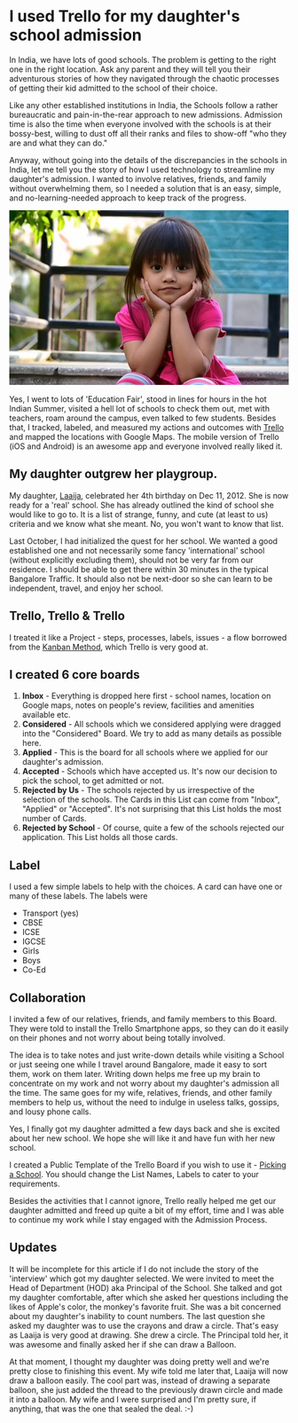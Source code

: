 # I used Trello for my daughter's school admission

In India, we have lots of good schools. The problem is getting to the right one in the right location. Ask any parent and they will tell you their adventurous stories of how they navigated through the chaotic processes of getting their kid admitted to the school of their choice.

Like any other established institutions in India, the Schools follow a rather bureaucratic and pain-in-the-rear approach to new admissions. Admission time is also the time when everyone involved with the schools is at their bossy-best, willing to dust off all their ranks and files to show-off "who they are and what they can do."

Anyway, without going into the details of the discrepancies in the schools in India, let me tell you the story of how I used technology to streamline my daughter's admission. I wanted to involve relatives, friends, and family without overwhelming them, so I needed a solution that is an easy, simple, and no-learning-needed approach to keep track of the progress.

[![Laaija)](/static/2013/laaija-pose-for-new-school.jpg)](http://laaija.com/)

Yes, I went to lots of 'Education Fair', stood in lines for hours in the hot Indian Summer, visited a hell lot of schools to check them out, met with teachers, roam around the campus, even talked to few students. Besides that, I tracked, labeled, and measured my actions and outcomes with [Trello](http://trello.com/) and mapped the locations with Google Maps. The mobile version of Trello (iOS and Android) is an awesome app and everyone involved really liked it.

## My daughter outgrew her playgroup.

My daughter, [Laaija](http://laaija.com/), celebrated her 4th birthday on Dec 11, 2012. She is now ready for a 'real' school. She has already outlined the kind of school she would like to go to. It is a list of strange, funny, and cute (at least to us) criteria and we know what she meant. No, you won't want to know that list.

Last October, I had initialized the quest for her school. We wanted a good established one and not necessarily some fancy 'international' school (without explicitly excluding them), should not be very far from our residence. I should be able to get there within 30 minutes in the typical Bangalore Traffic. It should also not be next-door so she can learn to be independent, travel, and enjoy her school.

## Trello, Trello & Trello

I treated it like a Project - steps, processes, labels, issues - a flow borrowed from the [Kanban Method](http://en.wikipedia.org/wiki/Kanban_(development)), which Trello is very good at.


## I created 6 core boards

1. __Inbox__ - Everything is dropped here first - school names, location on Google maps, notes on people's review, facilities and amenities available etc.
1. __Considered__ - All schools which we considered applying were dragged into the "Considered" Board. We try to add as many details as possible here.
1. __Applied__ - This is the board for all schools where we applied for our daughter's admission.
1. __Accepted__ - Schools which have accepted us. It's now our decision to pick the school, to get admitted or not.
1. __Rejected by Us__ - The schools rejected by us irrespective of the selection of the schools. The Cards in this List can come from "Inbox", "Applied" or "Accepted". It's not surprising that this List holds the most number of Cards.
1. __Rejected by School__ - Of course, quite a few of the schools rejected our application. This List holds all those cards.


## Label

I used a few simple labels to help with the choices. A card can have one or many of these labels. The labels were

- Transport (yes)
- CBSE
- ICSE
- IGCSE
- Girls
- Boys
- Co-Ed


## Collaboration

I invited a few of our relatives, friends, and family members to this Board. They were told to install the Trello Smartphone apps, so they can do it easily on their phones and not worry about being totally involved.

The idea is to take notes and just write-down details while visiting a School or just seeing one while I travel around Bangalore, made it easy to sort them, work on them later. Writing down helps me free up my brain to concentrate on my work and not worry about my daughter's admission all the time. The same goes for my wife, relatives, friends, and other family members to help us, without the need to indulge in useless talks, gossips, and lousy phone calls.

Yes, I finally got my daughter admitted a few days back and she is excited about her new school. We hope she will like it and have fun with her new school.

I created a Public Template of the Trello Board if you wish to use it - [Picking a School](https://trello.com/b/WF9Zv2HC/). You should change the List Names, Labels to cater to your requirements.

Besides the activities that I cannot ignore, Trello really helped me get our daughter admitted and freed up quite a bit of my effort, time and I was able to continue my work while I stay engaged with the Admission Process.

## Updates

It will be incomplete for this article if I do not include the story of the 'interview' which got my daughter selected. We were invited to meet the Head of Department (HOD) aka Principal of the School. She talked and got my daughter comfortable, after which she asked her questions including the likes of Apple's color, the monkey's favorite fruit. She was a bit concerned about my daughter's inability to count numbers. The last question she asked my daughter was to use the crayons and draw a circle. That's easy as Laaija is very good at drawing. She drew a circle. The Principal told her, it was awesome and finally asked her if she can draw a Balloon.

At that moment, I thought my daughter was doing pretty well and we're pretty close to finishing this event. My wife told me later that, Laaija will now draw a balloon easily. The cool part was, instead of drawing a separate balloon, she just added the thread to the previously drawn circle and made it into a balloon. My wife and I were surprised and I'm pretty sure, if anything, that was the one that sealed the deal. :-)

